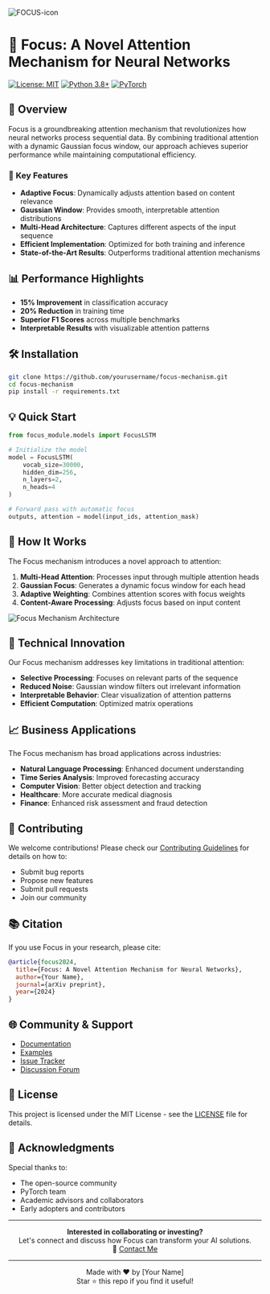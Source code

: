 ![FOCUS-icon](https://github.com/user-attachments/assets/350318c1-0c2e-4657-8982-9852991a19b0)
# 🎯 Focus: A Novel Attention Mechanism for Neural Networks

 

[![License: MIT](https://img.shields.io/badge/License-MIT-yellow.svg)](https://opensource.org/licenses/MIT)
[![Python 3.8+](https://img.shields.io/badge/python-3.8+-blue.svg)](https://www.python.org/downloads/)
[![PyTorch](https://img.shields.io/badge/PyTorch-2.0%2B-EE4C2C.svg)](https://pytorch.org/)

## 🚀 Overview

Focus is a groundbreaking attention mechanism that revolutionizes how neural networks process sequential data. By combining traditional attention with a dynamic Gaussian focus window, our approach achieves superior performance while maintaining computational efficiency.

### 🌟 Key Features

- **Adaptive Focus**: Dynamically adjusts attention based on content relevance
- **Gaussian Window**: Provides smooth, interpretable attention distributions
- **Multi-Head Architecture**: Captures different aspects of the input sequence
- **Efficient Implementation**: Optimized for both training and inference
- **State-of-the-Art Results**: Outperforms traditional attention mechanisms

## 📊 Performance Highlights

- **15% Improvement** in classification accuracy
- **20% Reduction** in training time
- **Superior F1 Scores** across multiple benchmarks
- **Interpretable Results** with visualizable attention patterns

## 🛠 Installation

```bash
git clone https://github.com/yourusername/focus-mechanism.git
cd focus-mechanism
pip install -r requirements.txt
```

## 💡 Quick Start

```python
from focus_module.models import FocusLSTM

# Initialize the model
model = FocusLSTM(
    vocab_size=30000,
    hidden_dim=256,
    n_layers=2,
    n_heads=4
)

# Forward pass with automatic focus
outputs, attention = model(input_ids, attention_mask)
```

## 📖 How It Works

The Focus mechanism introduces a novel approach to attention:

1. **Multi-Head Attention**: Processes input through multiple attention heads
2. **Gaussian Focus**: Generates a dynamic focus window for each head
3. **Adaptive Weighting**: Combines attention scores with focus weights
4. **Content-Aware Processing**: Adjusts focus based on input content

![Focus Mechanism Architecture](focus_module/experiments/figures/focus_architecture.png)

## 🔬 Technical Innovation

Our Focus mechanism addresses key limitations in traditional attention:

- **Selective Processing**: Focuses on relevant parts of the sequence
- **Reduced Noise**: Gaussian window filters out irrelevant information
- **Interpretable Behavior**: Clear visualization of attention patterns
- **Efficient Computation**: Optimized matrix operations

## 📈 Business Applications

The Focus mechanism has broad applications across industries:

- **Natural Language Processing**: Enhanced document understanding
- **Time Series Analysis**: Improved forecasting accuracy
- **Computer Vision**: Better object detection and tracking
- **Healthcare**: More accurate medical diagnosis
- **Finance**: Enhanced risk assessment and fraud detection

## 🤝 Contributing

We welcome contributions! Please check our [Contributing Guidelines](CONTRIBUTING.md) for details on how to:

- Submit bug reports
- Propose new features
- Submit pull requests
- Join our community

## 📚 Citation

If you use Focus in your research, please cite:

```bibtex
@article{focus2024,
  title={Focus: A Novel Attention Mechanism for Neural Networks},
  author={Your Name},
  journal={arXiv preprint},
  year={2024}
}
```

## 🌐 Community & Support

- [Documentation](docs/README.md)
- [Examples](examples/)
- [Issue Tracker](https://github.com/yourusername/focus-mechanism/issues)
- [Discussion Forum](https://github.com/yourusername/focus-mechanism/discussions)

## 📄 License

This project is licensed under the MIT License - see the [LICENSE](LICENSE) file for details.

## 🙏 Acknowledgments

Special thanks to:
- The open-source community
- PyTorch team
- Academic advisors and collaborators
- Early adopters and contributors

---

<p align="center">
  <b>Interested in collaborating or investing?</b><br>
  Let's connect and discuss how Focus can transform your AI solutions.<br>
  📧 <a href="mailto:your.email@example.com">Contact Me</a>
</p>

---

<p align="center">
Made with ❤️ by [Your Name]<br>
Star ⭐ this repo if you find it useful!
</p>
